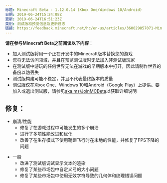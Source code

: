 ```yaml
---
标题: Minecraft Beta - 1.12.0.14 (Xbox One/Windows 10/Android)
日期: 2019-06-24T15:24:08Z
更新: 2019-06-24T16:51:23Z
类别: 测试版和预览信息及更新日志
链接: https://feedback.minecraft.net/hc/en-us/articles/360029857071-Minecraft-Beta-1-12-0-14-Xbox-One-Windows-10-Android
---
```


**请在参与Minecraft Beta之前阅读以下内容**：

- 加入测试版将用一个正在开发中的Minecraft版本替换您的游戏
- 您将无法访问领域，并且在预览测试版时无法加入非测试版玩家
- 在测试版中游玩的任何世界无法在游戏的早期版本中打开，因此请制作世界的备份以防丢失
- 测试版构建可能不稳定，并且不代表最终版本的质量
- 测试版仅在Xbox One、Windows 10和Android（Google Play）上提供。要加入或退出测试版，请参见[aka.ms/JoinMCBeta](https://aka.ms/JoinMCBeta)以获取详细说明

## **修复：**

- 崩溃/性能
  - 修复了在游戏过程中可能发生的多个崩溃
  - 进行了多项性能改进和优化
  - 改善了在生存模式下使用鞘翅飞行时在末地的性能，并修复了FPS下降的问题

<!-- -->

- 一般
  - 改进了测试版调试显示文本的渲染
  - 修复了某些市场包中自定义弓的大小问题
  - 修复了某些市场包中使用无效字符导致的几何体和纹理错误问题